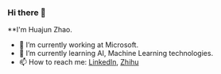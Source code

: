 ### Hi there 👋


**I'm Huajun Zhao.

- 🔭 I’m currently working at Microsoft.
- 🌱 I’m currently learning AI, Machine Learning technologies.
- 📫 How to reach me: [LinkedIn](https://www.linkedin.com/in/huajun-zhao-2301a43a/), [Zhihu](https://www.zhihu.com/people/kevin-74-14)

